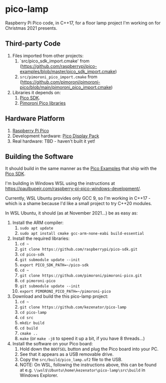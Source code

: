 # pico-lamp
Raspberry Pi Pico code, in C++17, for a floor lamp project I'm working on for Christmas 2021 presents.

## Third-party Code

1. Files imported from other projects:
   1. `src/pico_sdk_import.cmake' from (https://github.com/raspberrypi/pico-examples/blob/master/pico_sdk_import.cmake)
   2. `src/pimoroni_pico_import.cmake` from (https://github.com/pimoroni/pimoroni-pico/blob/main/pimoroni_pico_import.cmake)
2. Libraries it depends on:
   1. [Pico SDK](https://github.com/raspberrypi/pico-sdk).
   2. [Pimoroni Pico libraries](https://github.com/pimoroni/pimoroni-pico)

## Hardware Platform

1. [Raspberry Pi Pico](https://www.raspberrypi.com/products/raspberry-pi-pico/)
2. Development hardware: [Pico Display Pack](https://shop.pimoroni.com/products/pico-display-pack)
3. Real hardware: TBD - haven't built it yet!

## Building the Software

It should build in the same manner as the
[Pico Examples](https://github.com/raspberrypi/pico-examples)
that ship with the
[Pico SDK](https://github.com/raspberrypi/pico-sdk).

I'm building in Windows WSL using the instructions
at https://paulbupejr.com/raspberry-pi-pico-windows-development/.

Currently, WSL Ubuntu provides only GCC 9, so I'm working
in C++17 - which is a shame because I'd like a small project
to try C++20 modules.

In WSL Ubuntu, it should (as at November 2021...) be as easy as:
1. Install the ARM compiler:
   1. `sudo apt update`
   2. `sudo apt install cmake gcc-arm-none-eabi build-essential`
2. Install the required libraries:
   1. `cd ~`
   2. `git clone https://github.com/raspberrypi/pico-sdk.git`
   3. `cd pico-sdk`
   4. `git submodule update --init`
   5. `export PICO_SDK_PATH=~/pico-sdk`
   6. `cd ~`
   7. `git clone https://github.com/pimoroni/pimoroni-pico.git`
   8. `cd pimoroni-pico`
   9. `git submodule update --init`
   10. `export PIMORONI_PICO_PATH=~/pimoroni-pico`
3. Download and build the this pico-lamp project:
   1. `cd ~`
   2. `git clone https://github.com/kezenator/pico-lamp`
   3. `cd pico-lamp`
   4. `cd src`
   5. `mkdir build`
   6. `cd build`
   7. `cmake ..`
   8. `make` (or `make -j8` to speed it up a bit, if you have 8 threads...)
3. Install the software on your Pico board:
   1. Hold down the `BOOTSEL` button and plug the Pico board into your PC.
   2. See that it appears as a USB removable drive.
   3. Copy the `src/build/pico_lamp.uf2` file to the USB.
   4. NOTE: On WSL, following the instructions above, this can be found at e.g. `\\wsl$\Ubuntu\home\kezenator\pico-lamp\src\build` in Windows Explorer.
